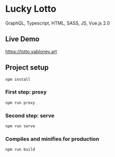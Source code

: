 # Lucky Lotto
GraphQL, Typescript, HTML, SASS, JS, Vue.js 2.0

## Live Demo
https://lotto.yablonev.art

## Project setup
```
npm install
```

### First step: proxy
```
npm run proxy
```

### Second step: serve
```
npm run serve
```

### Compiles and minifies for production
```
npm run build
```
